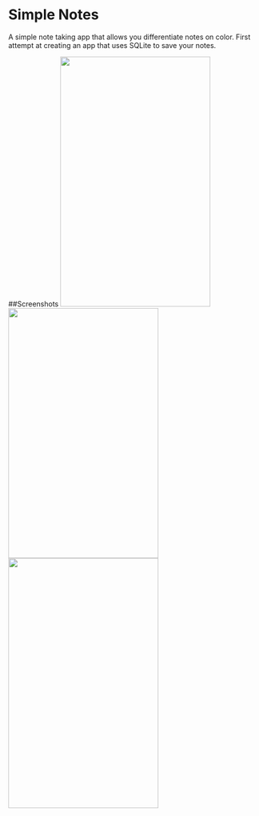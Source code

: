 # Simple Notes
A simple note taking app that allows you differentiate notes on color.
First attempt at creating an app that uses SQLite to save your notes.

##Screenshots
<img src="http://i.imgur.com/n0AbuC5.png" width="300" height="500" />
<img src="http://imgur.com/zygF3vW.png" width="300" height="500" />
<img src="http://imgur.com/SATw0Sz.png" width="300" height="500" />
